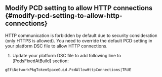 ## Modify PCD setting to allow HTTP connections {#modify-pcd-setting-to-allow-http-connections}

HTTP communication is forbidden by default due to security consideration (only HTTPS is allowed). You need to override the default PCD setting in your platform DSC file to allow HTTP connections.

1.  Update your platform DSC file to add following line to [PcdsFixedAtBuild] section:
```
gEfiNetworkPkgTokenSpaceGuid.PcdAllowHttpConnections|TRUE
```

